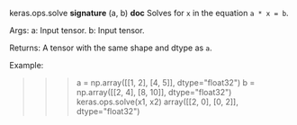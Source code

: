 keras.ops.solve
__signature__
(a, b)
__doc__
Solves for `x` in the equation `a * x = b`.

Args:
    a: Input tensor.
    b: Input tensor.

Returns:
    A tensor with the same shape and dtype as `a`.

Example:

>>> a = np.array([[1, 2], [4, 5]], dtype="float32")
>>> b = np.array([[2, 4], [8, 10]], dtype="float32")
>>> keras.ops.solve(x1, x2)
array([[2, 0], [0, 2]], dtype="float32")
